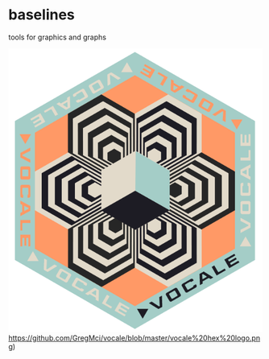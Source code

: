 # baselines
tools for graphics and graphs

![Screenshot](https://github.com/GregMci/vocale/blob/master/vocale%20hex%20logo.png)https://github.com/GregMci/vocale/blob/master/vocale%20hex%20logo.png)

